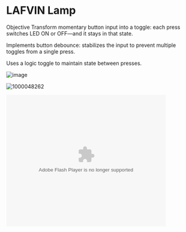 <h1><b>LAFVIN Lamp</b></h1>  

Objective
Transform momentary button input into a toggle: each press switches LED ON or OFF—and it stays in that state.

Implements button debounce: stabilizes the input to prevent multiple toggles from a single press.

Uses a logic toggle to maintain state between presses.


![image](https://github.com/user-attachments/assets/9f319ef9-15e5-438d-813d-8c374eb6933f)


![1000048262](https://github.com/user-attachments/assets/705b16ac-f5de-4a53-aa6d-bda048621d07)




<object width="425" height="350">
  <param name="movie" value="http://www.youtube.com/user/wwwLoveWatercom?v=BTRN1YETpyg" />
  <param name="wmode" value="transparent" />
  <embed src="[http://www.youtube.com/user/wwwLoveWatercom?v=BTRN1YETpyg](https://youtu.be/4XcVszDN5mg)"
         type="application/x-shockwave-flash"
         wmode="transparent" width="425" height="350" />
</object>
